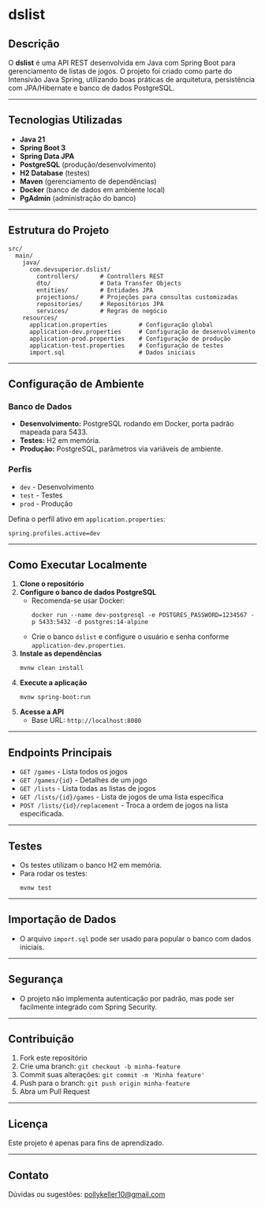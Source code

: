 # dslist

## Descrição

O **dslist** é uma API REST desenvolvida em Java com Spring Boot para gerenciamento de listas de jogos. O projeto foi criado como parte do Intensivão Java Spring, utilizando boas práticas de arquitetura, persistência com JPA/Hibernate e banco de dados PostgreSQL.

---

## Tecnologias Utilizadas

- **Java 21**
- **Spring Boot 3**
- **Spring Data JPA**
- **PostgreSQL** (produção/desenvolvimento)
- **H2 Database** (testes)
- **Maven** (gerenciamento de dependências)
- **Docker** (banco de dados em ambiente local)
- **PgAdmin** (administração do banco)

---

## Estrutura do Projeto

```
src/
  main/
    java/
      com.devsuperior.dslist/
        controllers/      # Controllers REST
        dto/              # Data Transfer Objects
        entities/         # Entidades JPA
        projections/      # Projeções para consultas customizadas
        repositories/     # Repositórios JPA
        services/         # Regras de negócio
    resources/
      application.properties         # Configuração global
      application-dev.properties     # Configuração de desenvolvimento
      application-prod.properties    # Configuração de produção
      application-test.properties    # Configuração de testes
      import.sql                     # Dados iniciais
```

---

## Configuração de Ambiente

### Banco de Dados

- **Desenvolvimento:** PostgreSQL rodando em Docker, porta padrão mapeada para 5433.
- **Testes:** H2 em memória.
- **Produção:** PostgreSQL, parâmetros via variáveis de ambiente.

### Perfis

- `dev` - Desenvolvimento
- `test` - Testes
- `prod` - Produção

Defina o perfil ativo em `application.properties`:
```
spring.profiles.active=dev
```

---

## Como Executar Localmente

1. **Clone o repositório**
2. **Configure o banco de dados PostgreSQL**
   - Recomenda-se usar Docker:
     ```
     docker run --name dev-postgresql -e POSTGRES_PASSWORD=1234567 -p 5433:5432 -d postgres:14-alpine
     ```
   - Crie o banco `dslist` e configure o usuário e senha conforme `application-dev.properties`.
3. **Instale as dependências**
   ```
   mvnw clean install
   ```
4. **Execute a aplicação**
   ```
   mvnw spring-boot:run
   ```
5. **Acesse a API**
   - Base URL: `http://localhost:8080`

---

## Endpoints Principais

- `GET /games` - Lista todos os jogos
- `GET /games/{id}` - Detalhes de um jogo
- `GET /lists` - Lista todas as listas de jogos
- `GET /lists/{id}/games` - Lista de jogos de uma lista específica
- `POST /lists/{id}/replacement` - Troca a ordem de jogos na lista especificada.

---

## Testes

- Os testes utilizam o banco H2 em memória.
- Para rodar os testes:
  ```
  mvnw test
  ```

---

## Importação de Dados

- O arquivo `import.sql` pode ser usado para popular o banco com dados iniciais.

---

## Segurança

- O projeto não implementa autenticação por padrão, mas pode ser facilmente integrado com Spring Security.

---

## Contribuição

1. Fork este repositório
2. Crie uma branch: `git checkout -b minha-feature`
3. Commit suas alterações: `git commit -m 'Minha feature'`
4. Push para o branch: `git push origin minha-feature`
5. Abra um Pull Request

---

## Licença

Este projeto é apenas para fins de aprendizado.

---

## Contato

Dúvidas ou sugestões: pollykeller10@gmail.com
